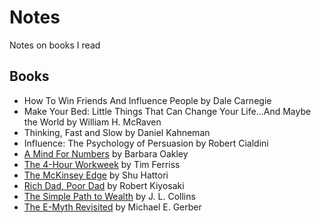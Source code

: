 # Notes
Notes on books I read

## Books
* How To Win Friends And Influence People by Dale Carnegie
* Make Your Bed: Little Things That Can Change Your Life...And Maybe the World by William H. McRaven
* Thinking, Fast and Slow by Daniel Kahneman
* Influence: The Psychology of Persuasion by Robert Cialdini
* [A Mind For Numbers](books/a_mind_for_numbers.md) by Barbara Oakley
* [The 4-Hour Workweek](books/the_4_hour_workweek.md) by Tim Ferriss
* [The McKinsey Edge](books/the_mckinsey_edge.md) by Shu Hattori
* [Rich Dad, Poor Dad](books/rich_dad_poor_dad.md) by Robert Kiyosaki
* [The Simple Path to Wealth](books/the_simple_path_to_wealth.md) by J. L. Collins
* [The E-Myth Revisited](books/the_e_myth_revisited.md) by Michael E. Gerber
